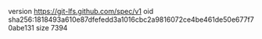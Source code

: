 version https://git-lfs.github.com/spec/v1
oid sha256:1818493a610e87dfefedd3a1016cbc2a9816072ce4be461de50e677f70abe131
size 7394
